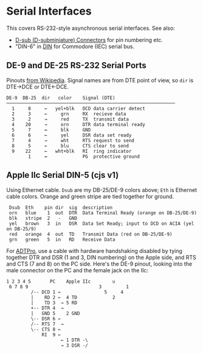 Serial Interfaces
=================

This covers RS-232-style asynchronous serial interfaces. See also:
- [D-sub (D-subminiature) Connectors](dsub.md) for pin numbering etc.
- "DIN-6" in [DIN](din.md) for Commodore (IEC) serial bus.


DE-9 and DE-25 RS-232 Serial Ports
----------------------------------

Pinouts [from Wikipedia][wp-serpin]. Signal names are from DTE point of
view, so `dir` is DTE→DCE or DTE←DCE.

    DE-9  DB-25  dir   color    Signal (DTE)
    ──────────────────────────────────────────────────────────────
      1     8     ←   yel+blk   DCD data carrier detect
      2     3     ←     grn     RX  recieve data
      3     2     →     red     TX  transmit data
      4    20     →     orn     DTR data terminal ready
      5     7     ↔     blk     GND
      6     6     ←     yel     DSR data set ready
      7     4     →     wht     RTS request to send
      8     5     ←     blu     CTS clear to send
      9    22     ←   wht+blk   RI  ring indicator
            1     ↔             PG  protective ground


Apple IIc Serial DIN-5 (cjs v1)
-------------------------------

Using Ethernet cable. `Dsub` are my DB-25/DE-9 colors above; `Eth` is
Ethernet cable colors. Orange and green stripe are tied together for
ground.

     Dsub  Eth    pin dir  sig  description
     orn   blue    1  out  DTR  Data Terminal Ready (orange on DB-25/DE-9)
     blk   stripe  2   -   GND
     yel   brown   3  in   DSR  Data Set Ready; input to DCD on ACIA (yel on DB-25/9)
     red   orange  4  out  TD   Transmit Data (red on DB-25/DE-9)
     grn   green   5  in   RD   Receive Data

For [ADTPro], use a cable with hardware handshaking disabled by tying
together DTR and DSR (1 and 3, DIN numbering) on the Apple side, and
RTS and CTS (7 and 8) on the PC side. Here's the DE-9 pinout, looking
into the male connector on the PC and the female jack on the IIc:

    1 2 3 4 5       PC    Apple IIc        ∪
     6 7 8 9                          3         1
             /-- DCD 1 ←                5     4
             |    RD 2 ←  4 TD             2
             |    TD 3  → 5 RD
             +-- DTR 4  →
             |   GND 5    2 GND
             \-- DSR 6 ←
             /-- RTS 7  →
             \-- CTS 8 ←
                 RI  9 ←
                        ← 1 DTR -\
                        → 3 DSR -/



<!-------------------------------------------------------------------->
[adtpro]: http://adtpro.com/connectionsserial.html#DIN5
[wp-serpin]: https://en.wikipedia.org/wiki/Serial_port#Pinouts
